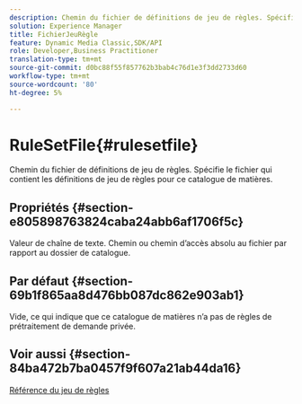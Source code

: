 ```yaml
---
description: Chemin du fichier de définitions de jeu de règles. Spécifie le fichier qui contient les définitions de jeu de règles pour ce catalogue de matières.
solution: Experience Manager
title: FichierJeuRègle
feature: Dynamic Media Classic,SDK/API
role: Developer,Business Practitioner
translation-type: tm+mt
source-git-commit: d0bc88f55f857762b3bab4c76d1e3f3dd2733d60
workflow-type: tm+mt
source-wordcount: '80'
ht-degree: 5%

---
```



# RuleSetFile{#rulesetfile}

Chemin du fichier de définitions de jeu de règles. Spécifie le fichier qui contient les définitions de jeu de règles pour ce catalogue de matières.

## Propriétés {#section-e805898763824caba24abb6af1706f5c}

Valeur de chaîne de texte. Chemin ou chemin d’accès absolu au fichier par rapport au dossier de catalogue.

## Par défaut {#section-69b1f865aa8d476bb087dc862e903ab1}

Vide, ce qui indique que ce catalogue de matières n’a pas de règles de prétraitement de demande privée.

## Voir aussi {#section-84ba472b7ba0457f9f607a21ab44da16}

[Référence du jeu de règles](../../../../../ir-api/material-cat/image-rendering-api-ref/c-ir-material-catalog/c-ir-rule-set-reference/c-ir-rule-set-reference.md#concept-2369f884d9724727aaf436b5b0261dbe)

